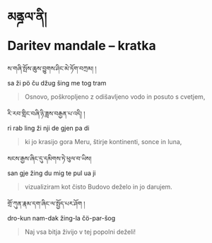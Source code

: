 <!-- Custom CSS styling: --->
<link rel="stylesheet" href="./stylesheet.css" type="text/css" />

# མནྜལ་ནི། <br>Daritev mandale – kratka

ས་གཞི་སྤོས་ཆུས་བྱུགས་ཤིང་མེ་ཏོག་བཀྲམ། །  
sa ži pö ču džug šing me tog tram  
>Osnovo, poškropljeno z odišavljeno vodo in posuto s cvetjem,

རི་རབ་གླིང་བཞི་ཉི་ཟླས་བརྒྱན་པ་འདི། །  
ri rab ling ži nji de gjen pa di  
>ki jo krasijo gora Meru, štirje kontinenti, sonce in luna,

སངས་རྒྱས་ཞིང་དུ་དམིགས་ཏེ་ཕུལ་བ་ཡིས།  
san gje žing du mig te pul ua ji  
>vizualiziram kot čisto Budovo deželo in jo darujem.

གྲོ་ཀུན་རྣམ་དག་ཞིང་ལ་སྤྱོད་པར་ཤོག །  
dro-kun nam-dak žing-la čö-par-šog  
>Naj vsa bitja živijo v tej popolni deželi!
